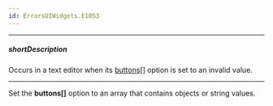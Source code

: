 ```yaml
---
id: ErrorsUIWidgets.E1053
---
```

---
##### shortDescription
Occurs in a text editor when its [buttons[]](/Documentation/ApiReference/UI_Widgets/dxTextBox/Configuration/buttons/) option is set to an invalid value.

---
Set the **buttons[]** option to an array that contains objects or string values.